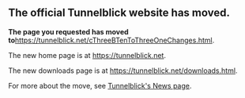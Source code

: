 ## The official Tunnelblick website has moved. ##

**The page you requested has moved to**<a href='https://tunnelblick.net/cThreeBTenToThreeOneChanges.html'><a href='https://tunnelblick.net/cThreeBTenToThreeOneChanges.html'>https://tunnelblick.net/cThreeBTenToThreeOneChanges.html</a></a>.

The new home page is at <a href='https://tunnelblick.net'><a href='https://tunnelblick.net'>https://tunnelblick.net</a></a>.

The new downloads page is at <a href='https://tunnelblick.net/downloads.html'><a href='https://tunnelblick.net/downloads.html'>https://tunnelblick.net/downloads.html</a></a>.

For more about the move, see <a href='https://tunnelblick.net/cNews.html#2015-07-23'>Tunnelblick's News page</a>.
